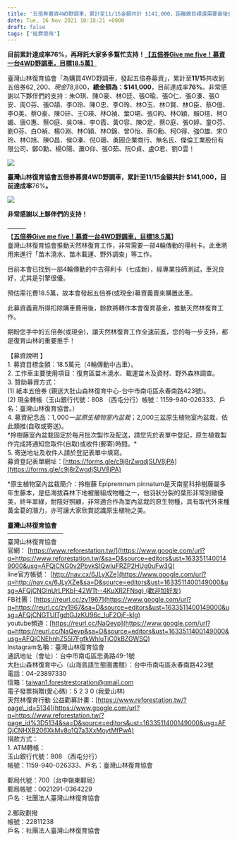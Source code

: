 ```yaml
---
title: '五倍券募資4WD野調車，累計至11/15金額共計 $141,000，距離總目標還需要最後$4,4000！，再請大家多幫忙支持！！'
date: Tue, 16 Nov 2021 10:18:21 +0000
draft: false
tags: ['經費使用']
---
```


**目前累計達成率76%，再拜託大家多多幫忙支持！**[**【五倍券Give me five！募資一台4WD野調車，目標18.5萬】**](https://www.reforestation.tw/?p=9416)

臺灣山林復育協會「為購買4WD野調車，發起五倍券募資」，累計至**11/15**共收到五倍券$62,200、現金$78,800，**總金額為：$141,000**，目前達成率**76%**。非常感謝以下夥伴們的支持：朱O琪、陳O豪、林O廷、張O瑜、張O仁、張O溱、張O安、周O芬、張O頡、李O玲、陳O忠、李O玲、林O玉、林O賢、林O臣、蔡O億、李O美、蔡O豪、陳O矸、王O瑛、林O禎、葉O珺、張O昀、林O穎、賴O瑄、柯O媚、唐O惠、蔡O庭、吳O味、李O霞、黃O容、陳O足、蔡O庭、張O婷、童O芬、劉O芬、白O禎、楊O淵、林O穎、林O錦、曾O怡、蔡O勳、柯O得、強O雄、宋O玲、林O旭、陳O昌、侯O溱、倪O珊、勇圓企業商行、無名氏、傑倫工業股份有限公司、鄭O勳、楊O陽、蕭O仰、張O茹、阮O貞、盧O君、劉O雲！

![](https://www.reforestation.tw/wp-content/uploads/2021/11/211115累計長條圖_工作區域-1-複本.jpg)

**臺灣山林復育協會五倍券募資4WD野調車，累計至11/15金額共計 $141,000，目前達成率**76%**。**

![](https://www.reforestation.tw/wp-content/uploads/2021/11/211116.jpg)

**非常感謝以上夥伴們的支持！**

———  
【**[五倍券Give me five！募資一台4WD野調車，目標18.5萬](https://www.reforestation.tw/?p=9416)**】  
臺灣山林復育協會推動天然林復育工作，非常需要一部4輪傳動的得利卡。此車將用來進行「苗木澆水、苗木載運、野外調查」等工作。

目前本會已找到一部4輪傳動的中古得利卡（七成新），經專業技師測試，車況良好，尤其是引擎很優。

預估需花費18.5萬，故本會發起五倍券(或現金)募資義賣來購置此車。

此募資義賣所得扣除購車費用後，餘款將轉作本會復育基金，推動天然林復育工作。

期盼您手中的五倍券(或現金)，讓天然林復育工作全速前進，您的每一步支持，都是復育山林的重要推手！

【募資說明 】  
1\. 募資目標金額：18.5萬元（4輪傳動中古車）。  
2\. 工作車主要使用項目：復育區苗木澆水、載運苗木及資材、野外森林調查。  
3\. 贊助募資方式：  
(1) 紙本五倍券 (親送大肚山森林復育中心-台中市南屯區永春南路423號)。  
(2) 現金轉帳（玉山銀行代號：808 （西屯分行）帳號：1159-940-026333、戶名：臺灣山林復育協會。）  
4\. 募資紀念品：$1,000一盆原生植物室內盆栽；$2,000三盆原生植物室內盆栽，依此類推(自取或寄送)。  
\*拎樹藤室內盆栽固定於每月批次製作及配送，請您先於表單中登記，原生植栽製作完成將通知您取件(自取)或收件(郵寄)時間。\*  
5\. 寄送地址及收件人請於登記表單中填寫。  
募資登記表單網址：[https://forms.gle/c9j8rZwgdjSUV8jPA](https://forms.gle/c9j8rZwgdjSUV8jPA)

\*原生植物室內盆栽簡介：拎樹藤 Epipremnum pinnatum是天南星科拎樹藤屬多年生藤本，是低海拔森林下地被層組成物種之一，他羽狀分裂的葉形非常別緻優美，終年翠綠，耐陰好照顧，非常適合作為室內盆栽的原生物種，具有取代外來種黃金葛的潛力，亦可讓大家欣賞認識原生植物之美。

**臺灣山林復育協會**  
—————————  
臺灣山林復育協會  
官網： [https://www.reforestation.tw/](https://www.google.com/url?q=https://www.reforestation.tw/&sa=D&source=editors&ust=1633511400149000&usg=AFQjCNG0v2PbvkSIQwIuFRZP2HUg0uFw3Q)  
line官方帳號： [http://nav.cx/6JLyXZe](https://www.google.com/url?q=http://nav.cx/6JLyXZe&sa=D&source=editors&ust=1633511400149000&usg=AFQjCNGlnUrLPKbI-42WTt--4KuXR2FNsg) (歡迎加好友)  
FB社團：[https://reurl.cc/zy1967](https://www.google.com/url?q=https://reurl.cc/zy1967&sa=D&source=editors&ust=1633511400149000&usg=AFQjCNGTUITgdtGJzKU96c_IuF2OjF-kIg)  
youtube頻道：[https://reurl.cc/NaQeyp](https://www.google.com/url?q=https://reurl.cc/NaQeyp&sa=D&source=editors&ust=1633511400149000&usg=AFQjCNEhnhZ55l7FgfkWhluTjC0kBZGWSQ)  
Instagram名稱：臺灣山林復育協會  
通訊地址（會址）：台中市南屯區忠勇路49-1號  
大肚山森林復育中心（山海島語生態圖書館）：台中市南屯區永春南路423號  
電話：04-23897330  
信箱：[taiwan1.forestrestoration@gmail.com](mailto:taiwan1.forestrestoration@gmail.com)  
電子發票捐贈(愛心碼)：5 2 3 0 (我愛山林)  
天然林復育行動 公益勸募計畫：[https://www.reforestation.tw/?page\_id=5134](https://www.google.com/url?q=https://www.reforestation.tw/?page_id%3D5134&sa=D&source=editors&ust=1633511400149000&usg=AFQjCNHXB206XkMv8o1Q7a3XxMoytMfPwA)  
捐款方式：  
1\. ATM轉帳：  
玉山銀行代號：808 （西屯分行）  
帳號：1159-940-026333、戶名：臺灣山林復育協會  
  
郵局代號：700（台中嶺東郵局）  
郵局帳號：0021291-0364229  
戶名：社團法人臺灣山林復育協會  
  
2.郵政劃撥  
帳號：22811238  
戶名：社團法人臺灣山林復育協會